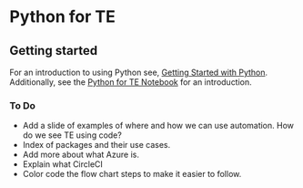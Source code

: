 # Python for TE

## Getting started

For an introduction to using Python see, [Getting Started with Python](https://docs.python.org/3/tutorial/index.html). Additionally, see the [Python for TE Notebook](/Python%20for%20TE.ipynb) for an introduction.

### To Do
- Add a slide of examples of where and how we can use automation. How do we see TE using code?
- Index of packages and their use cases. 
- Add more about what Azure is.
- Explain what CircleCI
- Color code the flow chart steps to make it easier to follow.
